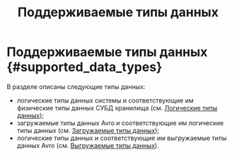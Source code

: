﻿---
layout: default
title: Поддерживаемые типы данных
nav_order: 7
parent: Справочная информация
has_children: true
has_toc: false
---

# Поддерживаемые типы данных {#supported_data_types}

В разделе описаны следующие типы данных:
*   логические типы данных системы и соответствующие им физические типы данных СУБД хранилища 
    (см. [Логические типы данных](logical_data_types/logical_data_types.md));
*   загружаемые типы данных Avro и соответствующие им логические типы данных 
    (см. [Загружаемые типы данных](upload_data_types/upload_data_types.md));
*   логические типы данных и соответствующие им выгружаемые типы данных Avro 
    (см. [Выгружаемые типы данных](download_data_types/download_data_types.md)).
    


